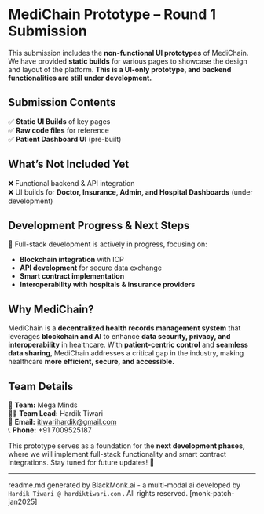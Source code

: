 # **MediChain Prototype – Round 1 Submission**  

This submission includes the **non-functional UI prototypes** of MediChain. We have provided **static builds** for various pages to showcase the design and layout of the platform. **This is a UI-only prototype, and backend functionalities are still under development.**  

## **Submission Contents**  
✅ **Static UI Builds** of key pages  
✅ **Raw code files** for reference  
✅ **Patient Dashboard UI** (pre-built)  

## **What’s Not Included Yet**  
❌ Functional backend & API integration  
❌ UI builds for **Doctor, Insurance, Admin, and Hospital Dashboards** (under development)  

## **Development Progress & Next Steps**  
🚧 Full-stack development is actively in progress, focusing on:  
- **Blockchain integration** with ICP  
- **API development** for secure data exchange  
- **Smart contract implementation**  
- **Interoperability with hospitals & insurance providers**  

## **Why MediChain?**  
MediChain is a **decentralized health records management system** that leverages **blockchain and AI** to enhance **data security, privacy, and interoperability** in healthcare. With **patient-centric control** and **seamless data sharing**, MediChain addresses a critical gap in the industry, making healthcare **more efficient, secure, and accessible.**  

## **Team Details**  
👥 **Team:** Mega Minds  
👨‍💻 **Team Lead:** Hardik Tiwari  
📩 **Email:** itiwarihardik@gmail.com  
📞 **Phone:** +91 7009525187  

This prototype serves as a foundation for the **next development phases,** where we will implement full-stack functionality and smart contract integrations. Stay tuned for future updates! 🚀  

---

readme.md generated by BlackMonk.ai - a multi-modal ai developed by `Hardik Tiwari @ hardiktiwari.com` . All rights reserved. [monk-patch-jan2025]